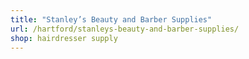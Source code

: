 ```yaml
---
title: "Stanley’s Beauty and Barber Supplies"
url: /hartford/stanleys-beauty-and-barber-supplies/
shop: hairdresser supply
---
```

